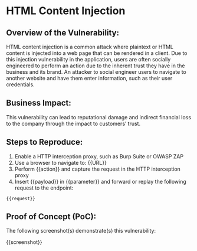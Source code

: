 # HTML Content Injection

## Overview of the Vulnerability:

HTML content injection is a common attack where plaintext or HTML content is injected into a web page that can be rendered in a client. Due to this injection vulnerability in the application, users are often socially engineered to perform an action due to the inherent trust they have in the business and its brand. An attacker to social engineer users to navigate to another website and have them enter information, such as their user credentials.

## Business Impact:

This vulnerability can lead to reputational damage and indirect financial loss to the company through the impact to customers’ trust.

## Steps to Reproduce:

1. Enable a HTTP interception proxy, such as Burp Suite or OWASP ZAP
1. Use a browser to navigate to: {{URL}}
1. Perform {{action}} and capture the request in the HTTP interception proxy
1. Insert {{payload}} in {{parameter}} and forward or replay the following request to the endpoint:

```HTTP
{{request}}
```

## Proof of Concept (PoC):

The following screenshot(s) demonstrate(s) this vulnerability:

{{screenshot}}
